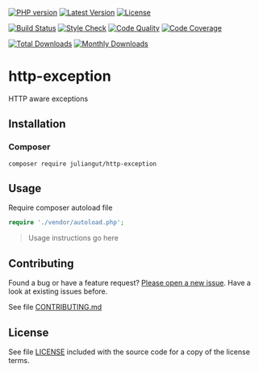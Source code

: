 [![PHP version](https://img.shields.io/badge/PHP-%3E%3D7-8892BF.svg?style=flat-square)](http://php.net)
[![Latest Version](https://img.shields.io/packagist/v/juliangut/http-exception.svg?style=flat-square)](https://packagist.org/packages/juliangut/http-exception)
[![License](https://img.shields.io/github/license/juliangut/http-exception.svg?style=flat-square)](https://github.com/juliangut/http-exception/blob/master/LICENSE)

[![Build Status](https://img.shields.io/travis/juliangut/http-exception.svg?style=flat-square)](https://travis-ci.org/juliangut/http-exception)
[![Style Check](https://styleci.io/repos/121684874/shield)](https://styleci.io/repos/121684874)
[![Code Quality](https://img.shields.io/scrutinizer/g/juliangut/http-exception.svg?style=flat-square)](https://scrutinizer-ci.com/g/juliangut/http-exception)
[![Code Coverage](https://img.shields.io/coveralls/juliangut/http-exception.svg?style=flat-square)](https://coveralls.io/github/juliangut/http-exception)

[![Total Downloads](https://img.shields.io/packagist/dt/juliangut/http-exception.svg?style=flat-square)](https://packagist.org/packages/juliangut/http-exception/stats)
[![Monthly Downloads](https://img.shields.io/packagist/dm/juliangut/http-exception.svg?style=flat-square)](https://packagist.org/packages/juliangut/http-exception/stats)

# http-exception

HTTP aware exceptions

## Installation

### Composer

```
composer require juliangut/http-exception
```

## Usage

Require composer autoload file

```php
require './vendor/autoload.php';
```

> Usage instructions go here

## Contributing

Found a bug or have a feature request? [Please open a new issue](https://github.com/juliangut/http-exception/issues). Have a look at existing issues before.

See file [CONTRIBUTING.md](https://github.com/juliangut/http-exception/blob/master/CONTRIBUTING.md)

## License

See file [LICENSE](https://github.com/juliangut/http-exception/blob/master/LICENSE) included with the source code for a copy of the license terms.
